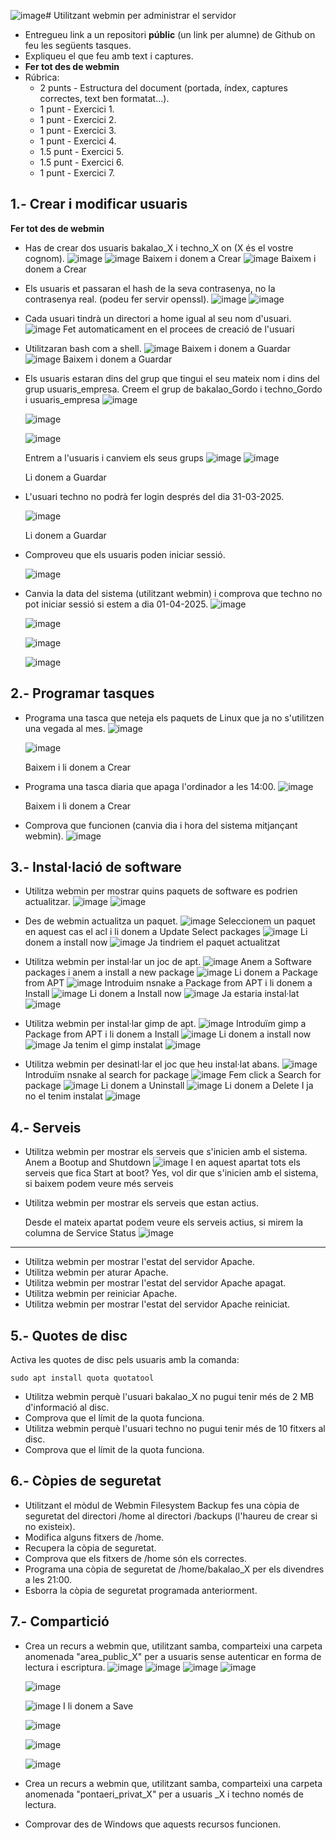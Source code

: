 ![image](https://github.com/user-attachments/assets/8f71b691-ef15-4278-beb2-6f3ec7dadf3b)# Utilitzant webmin per administrar el servidor

- Entregueu link a un repositori **públic** (un link per alumne) de Github on feu les següents tasques.
- Expliqueu el que feu amb text i captures.
- **Fer tot des de webmin**
- Rúbrica:
  - 2 punts - Estructura del document (portada, índex, captures correctes, text ben formatat...).
  - 1 punt - Exercici 1.
  - 1 punt - Exercici 2.
  - 1 punt - Exercici 3.
  - 1 punt - Exercici 4.
  - 1.5 punt - Exercici 5.
  - 1.5 punt - Exercici 6.
  - 1 punt - Exercici 7.

## 1.- Crear i modificar usuaris

**Fer tot des de webmin**

- Has de crear dos usuaris bakalao_X i techno_X on (X és el vostre cognom).
  ![image](https://github.com/user-attachments/assets/bec525cc-790f-47fa-b56a-3f6f322eff41)
  ![image](https://github.com/user-attachments/assets/9d10e6e8-da20-43d8-8f33-6ff5dfb3a540)
  Baixem i donem a Crear
  ![image](https://github.com/user-attachments/assets/fafb4c54-f2f3-4d69-b975-d6fbf02caf5e)
  Baixem i donem a Crear
  
- Els usuaris et passaran el hash de la seva contrasenya, no la contrasenya real. (podeu fer servir openssl).
  ![image](https://github.com/user-attachments/assets/9a463782-ac0c-4dc4-a954-d50863f04f47)
  ![image](https://github.com/user-attachments/assets/996b9748-4169-4a7c-a68c-de32d7698555)

- Cada usuari tindrà un directori a home igual al seu nom d'usuari.
  ![image](https://github.com/user-attachments/assets/f8c69151-50d1-48ed-bba6-9961234c6efb)
  Fet automaticament en el procees de creació de l'usuari
  
- Utilitzaran bash com a shell.
  ![image](https://github.com/user-attachments/assets/2124cb79-9f56-4c26-861c-5c1a834004e9)
  Baixem i donem a Guardar
  ![image](https://github.com/user-attachments/assets/cf6d7b0e-773c-492a-8e77-3d4b783926f1)
  Baixem i donem a Guardar


- Els usuaris estaran dins del grup que tingui el seu mateix nom i dins del grup usuaris_empresa.
  Creem el grup de bakalao_Gordo i techno_Gordo i usuaris_empresa
  ![image](https://github.com/user-attachments/assets/dba47e45-9479-4eda-b82e-772c59845e87)

  ![image](https://github.com/user-attachments/assets/68e97669-1928-4ec0-ac5f-37e8781c547b)

  ![image](https://github.com/user-attachments/assets/d404dc05-830b-4751-965a-22b6bbca0659)

  Entrem a l'usuaris i canviem els seus grups
  ![image](https://github.com/user-attachments/assets/2ddc1536-78bd-47ea-8213-aeb8d1dfb557)
  ![image](https://github.com/user-attachments/assets/25a705bf-34f8-4ef4-8221-36178a6ccda9)

  Li donem a Guardar
  
- L'usuari techno no podrà fer login després del dia 31-03-2025.
  
  ![image](https://github.com/user-attachments/assets/3803868b-02fb-4c3c-8ac1-c1bd9ce8d8bf)
  
  Li donem a Guardar
  
- Comproveu que els usuaris poden iniciar sessió.
  
  ![image](https://github.com/user-attachments/assets/5f4ecb4a-02dd-42ad-b955-259bce1f1246)

- Canvia la data del sistema (utilitzant webmin) i comprova que techno no pot iniciar sessió si estem a dia 01-04-2025.
  ![image](https://github.com/user-attachments/assets/3e00626c-dbe1-4c7e-91e6-9690933fd056)

  ![image](https://github.com/user-attachments/assets/eae9ca41-93f4-40c7-b9a4-4ba6440d5c18)

  ![image](https://github.com/user-attachments/assets/819c4fe8-f749-43bc-9326-34e7802e8fd8)

  ![image](https://github.com/user-attachments/assets/cfe20f85-7e4d-4bad-ab30-65d95b07acf2)


## 2.- Programar tasques

- Programa una tasca que neteja els paquets de Linux que ja no s'utilitzen una vegada al mes.
  ![image](https://github.com/user-attachments/assets/8d022e6b-0f7d-45a1-abef-9e8c0fbc6382)

  ![image](https://github.com/user-attachments/assets/b0c692fb-e804-4de9-af68-f5c06ea297c4)

  Baixem i li donem a Crear


- Programa una tasca diaria que apaga l'ordinador a les 14:00.
  ![image](https://github.com/user-attachments/assets/ab41ec04-efc1-431f-92e6-6fda981bc9c4)

  Baixem i li donem a Crear

- Comprova que funcionen (canvia dia i hora del sistema mitjançant webmin).
  ![image](https://github.com/user-attachments/assets/ef9f69b1-8031-42eb-8d66-caaecc010f1b)

## 3.- Instal·lació de software

- Utilitza webmin per mostrar quins paquets de software es podrien actualitzar.
  ![image](https://github.com/user-attachments/assets/608fa2a9-1ce4-4b68-abfe-531f8b8cd6ab)
  ![image](https://github.com/user-attachments/assets/06248580-1d38-4ef6-b257-e06e1d5b6a5f)

- Des de webmin actualitza un paquet.
  ![image](https://github.com/user-attachments/assets/410cc604-8cdb-45e8-a281-8b7688d15d87)
  Seleccionem un paquet en aquest cas el acl i li donem a Update Select packages
  ![image](https://github.com/user-attachments/assets/79580d08-688e-4f45-8c52-93e705122251)
  Li donem a install now
  ![image](https://github.com/user-attachments/assets/9ea29b6e-a8e3-456a-b84d-5284e1507a6b)
  Ja tindriem el paquet actualitzat

- Utilitza webmin per instal·lar un joc de apt.
  ![image](https://github.com/user-attachments/assets/7e57f64d-4d24-46fd-ad53-137e7ba8ec33)
  Anem a Software packages i anem a install a new package
  ![image](https://github.com/user-attachments/assets/ab5bee77-88f5-4688-9585-8d995178fdc5)
  Li donem a Package from APT
  ![image](https://github.com/user-attachments/assets/a0e71763-fe7c-4d4d-9090-9c6066b98e9e)
  Introduim nsnake a Package from APT i li donem a Install
  ![image](https://github.com/user-attachments/assets/397ffacc-9b96-4dc6-bd2f-2524e69a3063)
  Li donem a Install now
  ![image](https://github.com/user-attachments/assets/91b78d9a-22e8-463a-8723-fc591c3ea75a)
  Ja estaria instal·lat
  ![image](https://github.com/user-attachments/assets/87aa3973-c6c4-46dc-b0a1-efbdc5687fe4)


- Utilitza webmin per instal·lar gimp de apt.
  ![image](https://github.com/user-attachments/assets/7d89862f-c5ff-443b-9edb-f2027d11187f)
  Introduïm gimp a Package from APT i li donem a Install
  ![image](https://github.com/user-attachments/assets/37566ef6-8f2d-4c5b-968a-2a63bb8b4776)
  Li donem a install now
  ![image](https://github.com/user-attachments/assets/1b4d10da-ace9-4409-9f91-fb9ade781f53)
  Ja tenim el gimp instalat
  ![image](https://github.com/user-attachments/assets/04412cd1-c759-48d5-8c18-10975a57b099)

- Utilitza webmin per desinatl·lar el joc que heu instal·lat abans.
  ![image](https://github.com/user-attachments/assets/04b26cfe-7279-4904-9449-3ad5be236998)
  Introduïm nsnake al search for package
  ![image](https://github.com/user-attachments/assets/183425ef-e361-4ff6-9798-b0d421b2dc17)
  Fem click a Search for package
  ![image](https://github.com/user-attachments/assets/e3fb9b18-f6ad-488f-9182-ed23a8010b13)
  Li donem a Uninstall
  ![image](https://github.com/user-attachments/assets/d8164a50-75c0-44a6-9f7f-ddadabafd299)
  Li donem a Delete
  I ja no el tenim instalat
  ![image](https://github.com/user-attachments/assets/4847571a-5f69-41a4-8f85-6073c3ce710e)

  
## 4.- Serveis

- Utilitza webmin per mostrar els serveis que s'inicien amb el sistema.
  Anem a Bootup and Shutdown
  ![image](https://github.com/user-attachments/assets/5b6e2179-ea6e-47e3-a4f4-f16378071c3c)
  I en aquest apartat tots els serveis que fica Start at boot? Yes, vol dir que s'inicien amb el sistema, si baixem podem veure més serveis
  
- Utilitza webmin per mostrar els serveis que estan actius.
  
  Desde el mateix apartat podem veure els serveis actius, si mirem la columna de Service Status
  ![image](https://github.com/user-attachments/assets/9937f3ee-9d7c-4d1e-9768-6a4c80e56933)

- ----------------------------------------------------------------------
- Utilitza webmin per mostrar l'estat del servidor Apache.
- Utilitza webmin per aturar Apache.
- Utilitza webmin per mostrar l'estat del servidor Apache apagat.
- Utilitza webmin per reiniciar Apache.
- Utilitza webmin per mostrar l'estat del servidor Apache reiniciat.

## 5.- Quotes de disc

Activa les quotes de disc pels usuaris amb la comanda: 

```
sudo apt install quota quotatool
```

- Utilitza webmin perquè l'usuari bakalao_X no pugui tenir més de 2 MB d'informació al disc.
- Comprova que el límit de la quota funciona.
- Utilitza webmin perquè l'usuari techno no pugui tenir més de 10 fitxers al disc.
- Comprova que el límit de la quota funciona.

## 6.- Còpies de seguretat

- Utilitzant el mòdul de Webmin Filesystem Backup fes una còpia de seguretat del directori /home al directori /backups (l'haureu de crear si no existeix).
- Modifica alguns fitxers de /home.
- Recupera la còpia de seguretat.
- Comprova que els fitxers de /home són els correctes.
- Programa una còpia de seguretat de /home/bakalao_X per els divendres a les 21:00.
- Esborra la còpia de seguretat programada anteriorment.

## 7.- Compartició

- Crea un recurs a webmin que, utilitzant samba, comparteixi una carpeta anomenada "area_public_X" per a usuaris sense autenticar en forma de lectura i escriptura.
  ![image](https://github.com/user-attachments/assets/04f4eef4-7ed2-464e-8893-59ba1ae4f14f)
  ![image](https://github.com/user-attachments/assets/60325078-eabb-4b62-b290-bbd9b960f384)
  ![image](https://github.com/user-attachments/assets/f2c4dc6a-5176-4f26-8def-d51ebf0e25d5)
  ![image](https://github.com/user-attachments/assets/cc26bab7-df3a-41a0-9517-edea7823afb2)

  ![image](https://github.com/user-attachments/assets/c87071b4-9630-4eb6-9daf-752503c05352)

  ![image](https://github.com/user-attachments/assets/3680530b-2f3d-42fa-acd1-dd00a6ce2d2d)
  I li donem a Save

  ![image](https://github.com/user-attachments/assets/ab8966f2-0447-4ca5-b98d-b751ec55a328)

  ![image](https://github.com/user-attachments/assets/7723f25f-b19d-441f-8232-b6f1c42260fe)

  ![image](https://github.com/user-attachments/assets/1f6b51ed-6182-44a3-b0ef-220f3bc1c023)






- Crea un recurs a webmin que, utilitzant samba, comparteixi una carpeta anomenada "pontaeri_privat_X" per a usuaris _X i techno només de lectura.
- Comprovar des de Windows que aquests recursos funcionen.
